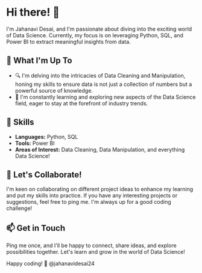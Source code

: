 # Hi there! 👋

I'm Jahanavi Desai, and I'm passionate about diving into the exciting world of Data Science. Currently, my focus is on leveraging Python, SQL, and Power BI to extract meaningful insights from data.

## 🚀 What I'm Up To

- 🔍 I'm delving into the intricacies of Data Cleaning and Manipulation, honing my skills to ensure data is not just a collection of numbers but a powerful source of knowledge.
- 🌱 I'm constantly learning and exploring new aspects of the Data Science field, eager to stay at the forefront of industry trends.

## 💼 Skills

- **Languages:** Python, SQL
- **Tools:** Power BI
- **Areas of Interest:** Data Cleaning, Data Manipulation, and everything Data Science!

## 🤝 Let's Collaborate!

I'm keen on collaborating on different project ideas to enhance my learning and put my skills into practice. If you have any interesting projects or suggestions, feel free to ping me. I'm always up for a good coding challenge!

## 📫 Get in Touch

Ping me once, and I'll be happy to connect, share ideas, and explore possibilities together. Let's learn and grow in the world of Data Science!

Happy coding! 🚀
@jahanavidesai24
<!---
jahanavidesai24/jahanavidesai24 is a ✨ special ✨ repository because its `README.md` (this file) appears on your GitHub profile.
You can click the Preview link to take a look at your changes.
--->
